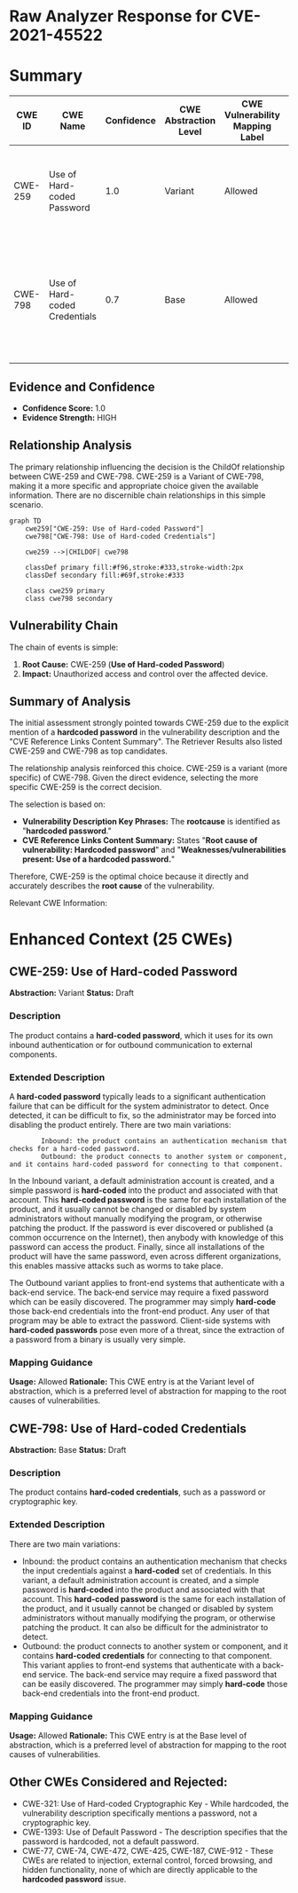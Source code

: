 # Raw Analyzer Response for CVE-2021-45522

# Summary
| CWE ID | CWE Name | Confidence | CWE Abstraction Level | CWE Vulnerability Mapping Label | CWE-Vulnerability Mapping Notes |
|---|---|---|---|---|---|
| CWE-259 | Use of Hard-coded Password | 1.0 | Variant | Allowed | Primary CWE. The vulnerability explicitly states that a hardcoded password exists. |
| CWE-798 | Use of Hard-coded Credentials | 0.7 | Base | Allowed | Secondary candidate. CWE-798 is a more general form of CWE-259. While applicable, CWE-259 is more specific. |

## Evidence and Confidence

*   **Confidence Score:** 1.0
*   **Evidence Strength:** HIGH

## Relationship Analysis
The primary relationship influencing the decision is the ChildOf relationship between CWE-259 and CWE-798. CWE-259 is a Variant of CWE-798, making it a more specific and appropriate choice given the available information. There are no discernible chain relationships in this simple scenario.

```mermaid
graph TD
    cwe259["CWE-259: Use of Hard-coded Password"]
    cwe798["CWE-798: Use of Hard-coded Credentials"]
    
    cwe259 -->|CHILDOF| cwe798
    
    classDef primary fill:#f96,stroke:#333,stroke-width:2px
    classDef secondary fill:#69f,stroke:#333
    
    class cwe259 primary
    class cwe798 secondary
```

## Vulnerability Chain
The chain of events is simple:
1.  **Root Cause:** CWE-259 (**Use of Hard-coded Password**)
2.  **Impact:** Unauthorized access and control over the affected device.

## Summary of Analysis
The initial assessment strongly pointed towards CWE-259 due to the explicit mention of a **hardcoded password** in the vulnerability description and the "CVE Reference Links Content Summary". The Retriever Results also listed CWE-259 and CWE-798 as top candidates.

The relationship analysis reinforced this choice. CWE-259 is a variant (more specific) of CWE-798. Given the direct evidence, selecting the more specific CWE-259 is the correct decision.

The selection is based on:

*   **Vulnerability Description Key Phrases:** The **rootcause** is identified as "**hardcoded password**."
*   **CVE Reference Links Content Summary:** States "**Root cause of vulnerability: Hardcoded password**" and "**Weaknesses/vulnerabilities present: Use of a hardcoded password.**"

Therefore, CWE-259 is the optimal choice because it directly and accurately describes the **root cause** of the vulnerability.

Relevant CWE Information:

# Enhanced Context (25 CWEs)

## CWE-259: Use of Hard-coded Password
**Abstraction:** Variant
**Status:** Draft

### Description
The product contains a **hard-coded password**, which it uses for its own inbound authentication or for outbound communication to external components.

### Extended Description


A **hard-coded password** typically leads to a significant authentication failure that can be difficult for the system administrator to detect. Once detected, it can be difficult to fix, so the administrator may be forced into disabling the product entirely. There are two main variations:

```
		Inbound: the product contains an authentication mechanism that checks for a hard-coded password.
		Outbound: the product connects to another system or component, and it contains hard-coded password for connecting to that component.
```
In the Inbound variant, a default administration account is created, and a simple password is **hard-coded** into the product and associated with that account. This **hard-coded password** is the same for each installation of the product, and it usually cannot be changed or disabled by system administrators without manually modifying the program, or otherwise patching the product. If the password is ever discovered or published (a common occurrence on the Internet), then anybody with knowledge of this password can access the product. Finally, since all installations of the product will have the same password, even across different organizations, this enables massive attacks such as worms to take place.

The Outbound variant applies to front-end systems that authenticate with a back-end service. The back-end service may require a fixed password which can be easily discovered. The programmer may simply **hard-code** those back-end credentials into the front-end product. Any user of that program may be able to extract the password. Client-side systems with **hard-coded passwords** pose even more of a threat, since the extraction of a password from a binary is usually very simple.

### Mapping Guidance
**Usage:** Allowed
**Rationale:** This CWE entry is at the Variant level of abstraction, which is a preferred level of abstraction for mapping to the root causes of vulnerabilities.

## CWE-798: Use of Hard-coded Credentials
**Abstraction:** Base
**Status:** Draft

### Description
The product contains **hard-coded credentials**, such as a password or cryptographic key.

### Extended Description
There are two main variations:
  - Inbound: the product contains an authentication mechanism that checks the input credentials against a **hard-coded** set of credentials. In this variant, a default administration account is created, and a simple password is **hard-coded** into the product and associated with that account. This **hard-coded password** is the same for each installation of the product, and it usually cannot be changed or disabled by system administrators without manually modifying the program, or otherwise patching the product. It can also be difficult for the administrator to detect.
  - Outbound: the product connects to another system or component, and it contains **hard-coded credentials** for connecting to that component. This variant applies to front-end systems that authenticate with a back-end service. The back-end service may require a fixed password that can be easily discovered. The programmer may simply **hard-code** those back-end credentials into the front-end product.

### Mapping Guidance
**Usage:** Allowed
**Rationale:** This CWE entry is at the Base level of abstraction, which is a preferred level of abstraction for mapping to the root causes of vulnerabilities.

## Other CWEs Considered and Rejected:
*   CWE-321: Use of Hard-coded Cryptographic Key - While hardcoded, the vulnerability description specifically mentions a password, not a cryptographic key.
*   CWE-1393: Use of Default Password - The description specifies that the password is hardcoded, not a default password.
*   CWE-77, CWE-74, CWE-472, CWE-425, CWE-187, CWE-912 - These CWEs are related to injection, external control, forced browsing, and hidden functionality, none of which are directly applicable to the **hardcoded password** issue.